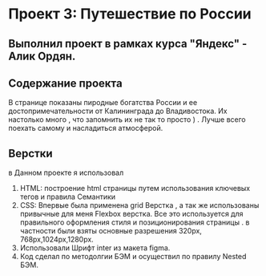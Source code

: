 # Проект 3: Путешествие по России
## Выполнил проект в рамках курса "Яндекс" - Алик Ордян.

## Содержание проекта 
В странице показаны пиродные богатства России и ее достопримечательности от Калининграда до Владивостока. Их настолько много , что запомнить их не так то просто ) . Лучше всего поехать самому и насладиться атмосферой.  

## Верстки
в Данном проекте я использовал
1. HTML: построение html страницы путем использования ключевых тегов и правила Семантики
2. CSS: Впервые была применена grid Верстка , а так же использованы привычные для меня  Flexbox верстка. Все это используется для правильного оформления стиля и позиционирования страницы . в частности были взяты основные разрешения 320px, 768px,1024px,1280px.
3. Использовали Шрифт inter из макета figma.
4. Код сделал по методолгии БЭМ и осуществил по правилу Nested БЭМ.